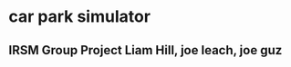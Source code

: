 # car park simulator
 IRSM Group Project
Liam Hill, joe leach, joe guz
-----------------------------
